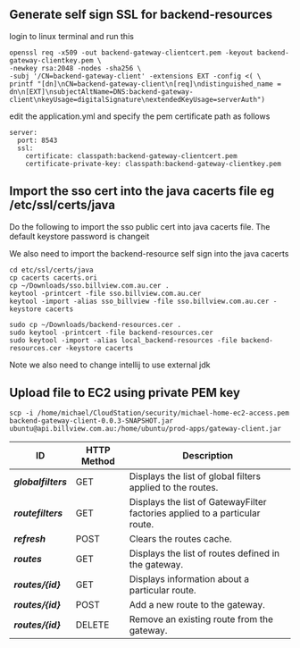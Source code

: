 
## Generate self sign SSL for backend-resources
login to linux terminal and run this 
```shell
openssl req -x509 -out backend-gateway-clientcert.pem -keyout backend-gateway-clientkey.pem \
-newkey rsa:2048 -nodes -sha256 \
-subj '/CN=backend-gateway-client' -extensions EXT -config <( \
printf "[dn]\nCN=backend-gateway-client\n[req]\ndistinguished_name = dn\n[EXT]\nsubjectAltName=DNS:backend-gateway-client\nkeyUsage=digitalSignature\nextendedKeyUsage=serverAuth")
```
edit the application.yml and specify the pem certificate path as follows
```shell
server:
  port: 8543
  ssl:
    certificate: classpath:backend-gateway-clientcert.pem
    certificate-private-key: classpath:backend-gateway-clientkey.pem  
```

## Import the sso cert into the java cacerts file eg /etc/ssl/certs/java
Do the following to import the sso public cert into java cacerts file. The default keystore password is changeit

We also need to import the backend-resource self sign into the java cacerts

```shell
cd etc/ssl/certs/java
cp cacerts cacerts.ori
cp ~/Downloads/sso.billview.com.au.cer .
keytool -printcert -file sso.billview.com.au.cer
keytool -import -alias sso_billview -file sso.billview.com.au.cer -keystore cacerts

sudo cp ~/Downloads/backend-resources.cer .
sudo keytool -printcert -file backend-resources.cer
sudo keytool -import -alias local_backend-resources -file backend-resources.cer -keystore cacerts
```
Note we also need to change intellij to use external jdk

## Upload file to EC2 using private PEM key
```shell
scp -i /home/michael/CloudStation/security/michael-home-ec2-access.pem backend-gateway-client-0.0.3-SNAPSHOT.jar ubuntu@api.billview.com.au:/home/ubuntu/prod-apps/gateway-client.jar
```



| **ID**              	| **HTTP Method** 	| **Description**                                                             	|
|---------------------	|-----------------	|-----------------------------------------------------------------------------	|
| **_globalfilters_** 	|       GET       	| Displays the list of global filters applied to the routes.                  	|
| **_routefilters_**  	|       GET       	| Displays the list of GatewayFilter factories applied to a particular route. 	|
| **_refresh_**       	|       POST      	| Clears the routes cache.                                                    	|
| **_routes_**        	|       GET       	| Displays the list of routes defined in the gateway.                         	|
| **_routes/{id}_**   	|       GET       	| Displays information about a particular route.                              	|
| **_routes/{id}_**   	|       POST      	| Add a new route to the gateway.                                             	|
| **_routes/{id}_**   	|      DELETE     	| Remove an existing route from the gateway.                                  	|